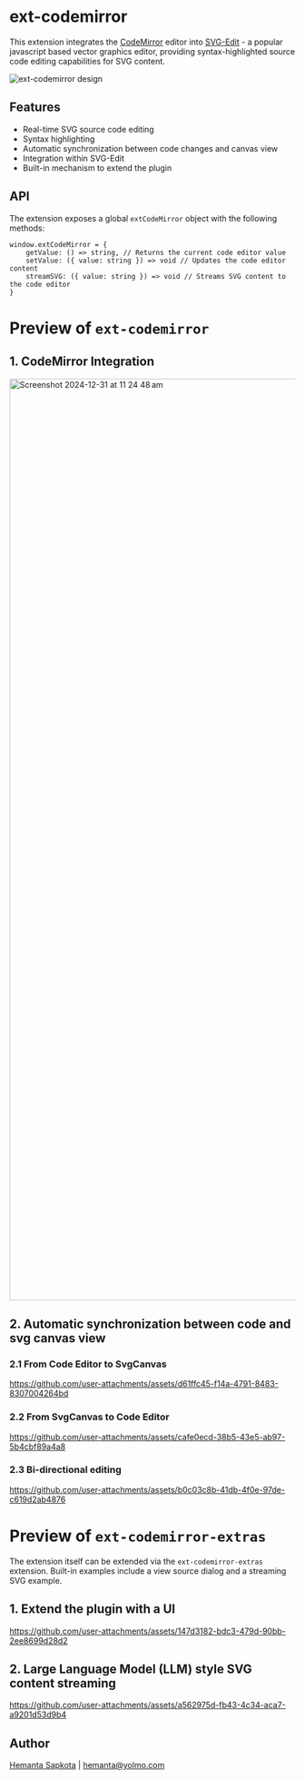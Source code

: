 # ext-codemirror

This extension integrates the [CodeMirror](https://codemirror.net/) editor into [SVG-Edit](https://github.com/svg-edit) - a popular javascript based vector graphics editor, providing syntax-highlighted source code editing capabilities for SVG content.

![ext-codemirror design](https://github.com/user-attachments/assets/1aa3bccc-9933-4f4f-b3af-3f3ef760387b)


## Features

- Real-time SVG source code editing
- Syntax highlighting
- Automatic synchronization between code changes and canvas view
- Integration within SVG-Edit
- Built-in mechanism to extend the plugin

## API

The extension exposes a global `extCodeMirror` object with the following methods:

```
window.extCodeMirror = {
    getValue: () => string, // Returns the current code editor value
    setValue: ({ value: string }) => void // Updates the code editor content
    streamSVG: ({ value: string }) => void // Streams SVG content to the code editor
}
```

# Preview of `ext-codemirror` 

## 1. CodeMirror Integration

<img width="1624" alt="Screenshot 2024-12-31 at 11 24 48 am" src="https://github.com/user-attachments/assets/59598063-4287-4dcb-a78d-5884f932f355" />

## 2. Automatic synchronization between code and svg canvas view

### 2.1 From Code Editor to SvgCanvas

https://github.com/user-attachments/assets/d61ffc45-f14a-4791-8483-8307004264bd

### 2.2 From SvgCanvas to Code Editor

https://github.com/user-attachments/assets/cafe0ecd-38b5-43e5-ab97-5b4cbf89a4a8

### 2.3 Bi-directional editing

https://github.com/user-attachments/assets/b0c03c8b-41db-4f0e-97de-c619d2ab4876

# Preview of `ext-codemirror-extras` 

The extension itself can be extended via the `ext-codemirror-extras` extension. Built-in examples include a view source dialog and a streaming SVG example.

## 1. Extend the plugin with a UI

https://github.com/user-attachments/assets/147d3182-bdc3-479d-90bb-2ee8699d28d2

## 2. Large Language Model (LLM) style SVG content streaming

https://github.com/user-attachments/assets/a562975d-fb43-4c34-aca7-a9201d53d9b4

## Author

[Hemanta Sapkota](https://github.com/hemantasapkota) | <hemanta@yolmo.com> 